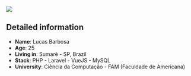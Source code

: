 <div>
    <a target='_blank' href="https://linkedin.com/in/lucbarbosa/">
        <img src="https://img.shields.io/badge/LinkedIn-0077B5?style=for-the-badge&logo=linkedin&logoColor=white">
    </a>
</div>

## Detailed information

* **Name**: Lucas Barbosa
* **Age**: 25
* **Living in**: Sumaré - SP, Brazil
* **Stack**: PHP - Laravel - VueJS - MySQL
* **University**: Ciência da Computação - FAM (Faculdade de Americana) 
